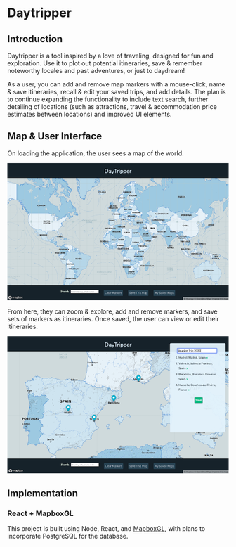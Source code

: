 # Daytripper

## Introduction

Daytripper is a tool inspired by a love of traveling, designed for fun and exploration. Use it to plot out potential itineraries, save & remember noteworthy locales and past adventures, or just to daydream!

As a user, you can add and remove map markers with a mouse-click, name & save itineraries, recall & edit your saved trips, and add details. The plan is to continue expanding the functionality to include text search, further detailing of locations (such as attractions, travel & accommodation price estimates between locations) and improved UI elements.

## Map & User Interface

On loading the application, the user sees a map of the world.

![alt text](./public/images/DT_OnPageLoad.png "Blue map showing the whole world")


From here, they can zoom & explore, add and remove markers, and save sets of markers as itineraries. Once saved, the user can view or edit their itineraries.

![alt text](./public/images/DT_CreateItinerary.png "Blue map zoomed in on Spain with 4 markers, and a sidebar showing an editable list of the markers with corresponding place names")


## Implementation

### React + MapboxGL

This project is built using Node, React, and [MapboxGL](https://docs.mapbox.com/mapbox-gl-js/api/), with plans to incorporate PostgreSQL for the database.
